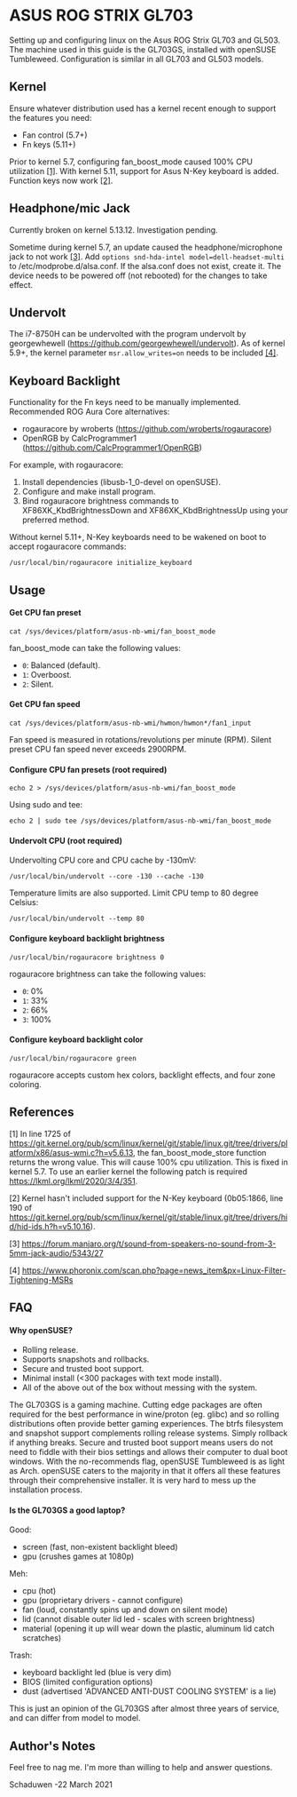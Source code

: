 ASUS ROG STRIX GL703
====================
Setting up and configuring linux on the Asus ROG Strix GL703 and GL503. The machine used in this guide is the GL703GS, installed with openSUSE Tumbleweed. Configuration is similar in all GL703 and GL503 models.

Kernel
------
Ensure whatever distribution used has a kernel recent enough to support the features you need:
* Fan control (5.7+)
* Fn keys (5.11+)

Prior to kernel 5.7, configuring fan_boost_mode caused 100% CPU utilization [[1]](https://github.com/schaduwen/gl703/blob/master/README.md#references).
With kernel 5.11, support for Asus N-Key keyboard is added. Function keys now work [[2]](https://github.com/schaduwen/gl703/blob/master/README.md#references).

Headphone/mic Jack
------------------
Currently broken on kernel 5.13.12. Investigation pending.

Sometime during kernel 5.7, an update caused the headphone/microphone jack to not work [[3]](https://github.com/schaduwen/gl703/blob/master/README.md#references).
Add `options snd-hda-intel model=dell-headset-multi` to /etc/modprobe.d/alsa.conf.
If the alsa.conf does not exist, create it.
The device needs to be powered off (not rebooted) for the changes to take effect.

Undervolt
---------
The i7-8750H can be undervolted with the program undervolt by georgewhewell (https://github.com/georgewhewell/undervolt).
As of kernel 5.9+, the kernel parameter `msr.allow_writes=on` needs to be included [[4]](https://github.com/schaduwen/gl703/blob/master/README.md#references).

Keyboard Backlight
------------------
Functionality for the Fn keys need to be manually implemented.
Recommended ROG Aura Core alternatives:
* rogauracore by wroberts (https://github.com/wroberts/rogauracore)
* OpenRGB by CalcProgrammer1 (https://github.com/CalcProgrammer1/OpenRGB)

For example, with rogauracore:
1. Install dependencies (libusb-1_0-devel on openSUSE).
2. Configure and make install program.
3. Bind rogauracore brightness commands to XF86XK_KbdBrightnessDown and XF86XK_KbdBrightnessUp using your preferred method.

Without kernel 5.11+, N-Key keyboards need to be wakened on boot to accept rogauracore commands:
```
/usr/local/bin/rogauracore initialize_keyboard
```

Usage
-----
#### Get CPU fan preset
```
cat /sys/devices/platform/asus-nb-wmi/fan_boost_mode
```
fan_boost_mode can take the following values:
* `0`: Balanced (default).
* `1`: Overboost.
* `2`: Silent.

#### Get CPU fan speed
```
cat /sys/devices/platform/asus-nb-wmi/hwmon/hwmon*/fan1_input
```
Fan speed is measured in rotations/revolutions per minute (RPM). Silent preset CPU fan speed never exceeds 2900RPM.

#### Configure CPU fan presets (root required)
```
echo 2 > /sys/devices/platform/asus-nb-wmi/fan_boost_mode
```
Using sudo and tee:
```
echo 2 | sudo tee /sys/devices/platform/asus-nb-wmi/fan_boost_mode
```

#### Undervolt CPU (root required)
Undervolting CPU core and CPU cache by -130mV:
```
/usr/local/bin/undervolt --core -130 --cache -130
```
Temperature limits are also supported. Limit CPU temp to 80 degree Celsius:
```
/usr/local/bin/undervolt --temp 80
```

#### Configure keyboard backlight brightness
```
/usr/local/bin/rogauracore brightness 0
```
rogauracore brightness can take the following values:
* `0`: 0%
* `1`: 33%
* `2`: 66%
* `3`: 100%

#### Configure keyboard backlight color
```
/usr/local/bin/rogauracore green
```
rogauracore accepts custom hex colors, backlight effects, and four zone coloring.

References
----------
[1] In line 1725 of https://git.kernel.org/pub/scm/linux/kernel/git/stable/linux.git/tree/drivers/platform/x86/asus-wmi.c?h=v5.6.13, the fan_boost_mode_store function returns the wrong value. This will cause 100% cpu utilization. This is fixed in kernel 5.7. To use an earlier kernel the following patch is required https://lkml.org/lkml/2020/3/4/351.

[2] Kernel hasn't included support for the N-Key keyboard (0b05:1866, line 190 of https://git.kernel.org/pub/scm/linux/kernel/git/stable/linux.git/tree/drivers/hid/hid-ids.h?h=v5.10.16).

[3] https://forum.manjaro.org/t/sound-from-speakers-no-sound-from-3-5mm-jack-audio/5343/27

[4] https://www.phoronix.com/scan.php?page=news_item&px=Linux-Filter-Tightening-MSRs

FAQ
---
#### Why openSUSE?
* Rolling release.
* Supports snapshots and rollbacks.
* Secure and trusted boot support.
* Minimal install (<300 packages with text mode install).
* All of the above out of the box without messing with the system.

The GL703GS is a gaming machine. Cutting edge packages are often required for the best performance in wine/proton (eg. glibc) and so rolling distributions often provide better gaming experiences. The btrfs filesystem and snapshot support complements rolling release systems. Simply rollback if anything breaks. Secure and trusted boot support means users do not need to fiddle with their bios settings and allows their computer to dual boot windows. With the no-recommends flag, openSUSE Tumbleweed is as light as Arch. openSUSE caters to the majority in that it offers all these features through their comprehensive installer. It is very hard to mess up the installation process.

#### Is the GL703GS a good laptop?
Good:
* screen (fast, non-existent backlight bleed)
* gpu (crushes games at 1080p)

Meh:
* cpu (hot)
* gpu (proprietary drivers - cannot configure)
* fan (loud, constantly spins up and down on silent mode)
* lid (cannot disable outer lid led - scales with screen brightness)
* material (opening it up will wear down the plastic, aluminum lid catch scratches)

Trash:
* keyboard backlight led (blue is very dim)
* BIOS (limited configuration options)
* dust (advertised 'ADVANCED ANTI-DUST COOLING SYSTEM' is a lie)

This is just an opinion of the GL703GS after almost three years of service, and can differ from model to model.

Author's Notes
--------------
Feel free to nag me. I'm more than willing to help and answer questions.

Schaduwen -22 March 2021


